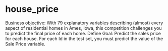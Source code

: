 # house_price
Business objective:
With 79 explanatory variables describing (almost) every aspect of residential homes in Ames, Iowa, this competition challenges you to predict the final price of each home.
Define Goal:
Predict the sales price for each house. For each Id in the test set, you must predict the value of the Sale Price variable.
